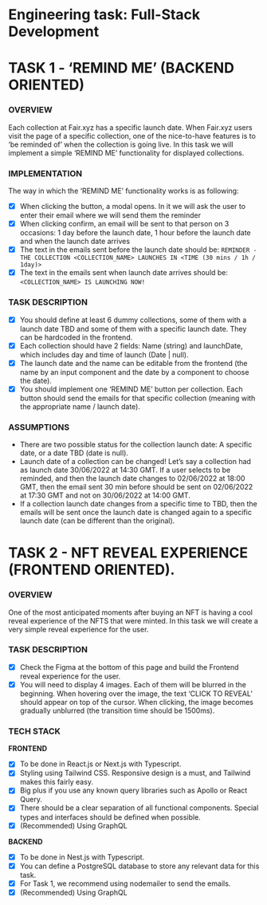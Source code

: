 # Engineering task: Full-Stack Development

# TASK 1 - ‘REMIND ME’ (BACKEND ORIENTED)

### **OVERVIEW**

Each collection at Fair.xyz has a specific launch date. When Fair.xyz users visit the page of a specific collection, one of the nice-to-have features is to ‘be reminded of’ when the collection is going live. In this task we will implement a simple ‘REMIND ME’ functionality for displayed collections.

### **IMPLEMENTATION**

The way in which the ‘REMIND ME’ functionality works is as following:

- [x] When clicking the button, a modal opens. In it we will ask the user to enter their email where we will send them the reminder
- [x] When clicking confirm, an email will be sent to that person on 3 occasions: 1 day before the launch date, 1 hour before the launch date and when the launch date arrives
- [x] The text in the emails sent before the launch date should be: `REMINDER - THE COLLECTION <COLLECTION_NAME> LAUNCHES IN <TIME (30 mins / 1h / 1day)>`
- [x] The text in the emails sent when launch date arrives should be: `<COLLECTION_NAME> IS LAUNCHING NOW!`

### TASK DESCRIPTION

- [x] You should define at least 6 dummy collections, some of them with a launch date TBD and some of them with a specific launch date. They can be hardcoded in the frontend.
- [x] Each collection should have 2 fields: Name (string) and launchDate, which includes day and time of launch (Date | null).
- [x] The launch date and the name can be editable from the frontend (the name by an input component and the date by a component to choose the date).
- [x] You should implement one ‘REMIND ME’ button per collection. Each button should send the emails for that specific collection (meaning with the appropriate name / launch date).

### **ASSUMPTIONS**

- There are two possible status for the collection launch date: A specific date, or a date TBD (date is null).
- Launch date of a collection can be changed! Let’s say a collection had as launch date 30/06/2022 at 14:30 GMT. If a user selects to be reminded, and then the launch date changes to 02/06/2022 at 18:00 GMT, then the email sent 30 min before should be sent on 02/06/2022 at 17:30 GMT and not on 30/06/2022 at 14:00 GMT.
- If a collection launch date changes from a specific time to TBD, then the emails will be sent once the launch date is changed again to a specific launch date (can be different than the original).

# TASK 2 - NFT REVEAL EXPERIENCE (FRONTEND ORIENTED).

### **OVERVIEW**

One of the most anticipated moments after buying an NFT is having a cool reveal experience of the NFTS that were minted. In this task we will create a very simple reveal experience for the user.

### TASK DESCRIPTION

- [x] Check the Figma at the bottom of this page and build the Frontend reveal experience for the user.
- [x] You will need to display 4 images. Each of them will be blurred in the beginning. When hovering over the image, the text ‘CLICK TO REVEAL’ should appear on top of the cursor. When clicking, the image becomes gradually unblurred (the transition time should be 1500ms).

### **TECH STACK**

**FRONTEND**

- [x] To be done in React.js or Next.js with Typescript.
- [x] Styling using Tailwind CSS. Responsive design is a must, and Tailwind makes this fairly easy.
- [x] Big plus if you use any known query libraries such as Apollo or React Query.
- [x] There should be a clear separation of all functional components. Special types and interfaces should be defined when possible.
- [x] (Recommended) Using GraphQL

**BACKEND**

- [x] To be done in Nest.js with Typescript.
- [x] You can define a PostgreSQL database to store any relevant data for this task.
- [x] For Task 1, we recommend using nodemailer to send the emails.
- [x] (Recommended) Using GraphQL